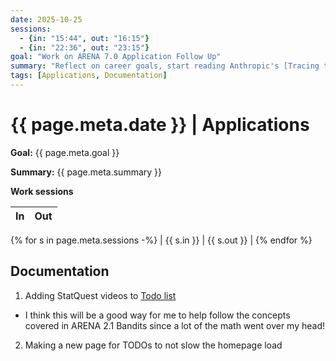 ```yaml
---
date: 2025-10-25
sessions:
  - {in: "15:44", out: "16:15"}
  - {in: "22:36", out: "23:15"}
goal: "Work on ARENA 7.0 Application Follow Up"
summary: "Reflect on career goals, start reading Anthropic's [Tracing the thoughts of a large language model](https://www.anthropic.com/research/tracing-thoughts-language-model)"
tags: [Applications, Documentation]
---
```


# {{ page.meta.date }} | Applications

**Goal:** {{ page.meta.goal }}

**Summary:** {{ page.meta.summary }}

**Work sessions**

| In   | Out  |
|------|------|
{% for s in page.meta.sessions -%}
| {{ s.in }} | {{ s.out }} |
{% endfor %}

## Documentation
1. Adding StatQuest videos to [Todo list](/notes/Todo)
  - I think this will be a good way for me to help follow the concepts covered in ARENA 2.1 Bandits since a lot of the math went over my head!
2. Making a new page for TODOs to not slow the homepage load